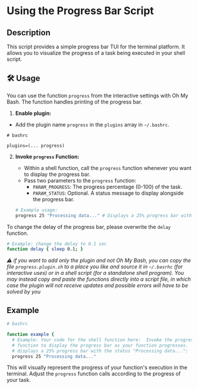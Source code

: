 # Using the Progress Bar Script

## Description

This script provides a simple progress bar TUI for the terminal platform. It
allows you to visualize the progress of a task being executed in your shell
script.

## 🛠️ Usage

You can use the function `progress` from the interactive settings with Oh My
Bash. The function handles printing of the progress bar.

1. **Enable plugin:**

-   Add the plugin name `progress` in the `plugins` array in `~/.bashrc`.

```shell
# bashrc

plugins=(... progress)
```

2. **Invoke `progress` Function:**

    - Within a shell function, call the `progress` function whenever you want to
      display the progress bar.
    - Pass two parameters to the `progress` function:
        - `PARAM_PROGRESS`: The progress percentage (0-100) of the task.
        - `PARAM_STATUS`: Optional. A status message to display alongside the
          progress bar.

    ```bash
    # Example usage:
    progress 25 "Processing data..." # Displays a 25% progress bar with the status "Processing data..."
    ```

To change the delay of the progress bar, please overwrite the `delay` function.

```bash
# Example: change the delay to 0.1 sec
function delay { sleep 0.1; }
```

_⚠️ if you want to add only the plugin and not Oh My Bash, you can copy the file
`progress.plugin.sh` to a place you like and source it in `~/.basrhc` (for
interactive uses) or in a shell script (for a standalone shell program). You may
instead copy and paste the functions directly into a script file, in which case
the plugin will not receive updates and possible errors will have to be solved
by you_

## Example

```bash
# bashrc

function example {
  # Example: Your code for the shell function here:  Invoke the progress
  # function to display the progress bar as your function progresses.  This
  # displays a 25% progress bar with the status "Processing data...":
  progress 25 "Processing data..."
```

This will visually represent the progress of your function's execution in the
terminal. Adjust the `progress` function calls according to the progress of your
task.
